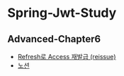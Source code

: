 # Spring-Jwt-Study

## Advanced-Chapter6
- [Refresh로 Access 재발급 (reissue)](https://www.youtube.com/watch?v=7PilTsvVe4s&list=PLJkjrxxiBSFATow4HY2qr5wLvXM6Rg-BM&index=6&ab_channel=%EA%B0%9C%EB%B0%9C%EC%9E%90%EC%9C%A0%EB%AF%B8)<br>
- [노션](https://substantial-park-a17.notion.site/6-Refresh-Access-c051c2eb65db4195bf9cc1de3629beb9)
